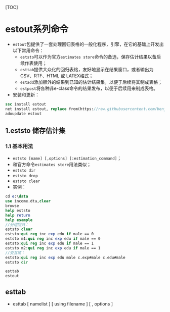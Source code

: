 [TOC]
# estout系列命令
+ `estout`包提供了一套处理回归表格的一般化程序，引擎，在它的基础上开发出以下常用命令：
  + `eststo`可以作为官方`estimates store`命令的备选，保存估计结果以备后续作表使用；
  + `esttab`提供大众化的回归表格，友好地显示在结果窗口，或者输出为CSV、RTF、HTML 或 LATEX格式；
  + `estadd`添加额外的结果到已知的估计结果集，以便于后续将其制成表格；
  + `estpost`将各种非e-class命令的结果发布，以便于后续用来制成表格。
+ 安装和更新：
```stata
ssc install estout
net install estout, replace from(https://raw.githubusercontent.com/benjann/estout/master/)
adoupdate estout
```

## 1.eststo 储存估计集
### 1.1 基本用法
+ `eststo [name] [,options] [:estimation_command]`；
+ 和官方命令`estimates store`用法类似；
+ `eststo dir`
+ `eststo drop`
+ `eststo clear`
+ 实例：
```stata
cd e:\data
use income.dta,clear
browse
help eststo
help return
help esample 
//分组回归：
eststo clear
eststo:qui reg inc exp edu if male == 0
eststo m1:qui reg inc exp edu if male == 0
eststo:qui reg inc exp edu if male == 1
eststo m2:qui reg inc exp edu if male == 1
//交互项：
eststo:qui reg inc exp edu male c.exp#male c.edu#male
eststo dir

esttab
estout
```

## esttab
+  esttab [ namelist ] [ using filename ] [ , options ]

